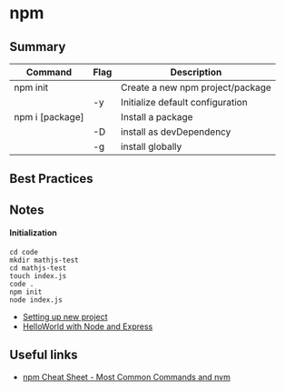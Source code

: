 # npm

## Summary

| Command | Flag | Description |
| --- | --- | ----------- |
| npm init |  | Create a new npm project/package  |
| | -y  | Initialize default configuration |
| npm i [package] |  | Install a package |
| | -D | install as devDependency |
|| -g | install globally|

## Best Practices

## Notes

#### Initialization

```
cd code
mkdir mathjs-test
cd mathjs-test
touch index.js
code .
npm init
node index.js
```

- [Setting up new project](https://philna.sh/blog/2019/01/10/how-to-start-a-node-js-project/)
- [HelloWorld with Node and Express](https://medium.com/@adnanrahic/hello-world-app-with-node-js-and-express-c1eb7cfa8a30)


## Useful links

- [npm Cheat Sheet - Most Common Commands and nvm](https://www.freecodecamp.org/news/npm-cheat-sheet-most-common-commands-and-nvm/)
